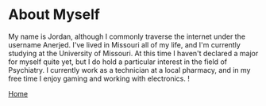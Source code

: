 # About Myself
My name is Jordan, although I commonly traverse the internet under the username Anerjed. I've lived in Missouri all of my life, and I'm currently studying at the University of Missouri. At this time I haven't declared a major for myself quite yet, but I do hold a particular interest in the field of Psychiatry. I currently work as a technician at a local pharmacy, and in my free time I enjoy gaming and working with electronics. 
!

[Home](https://github.com/Janderson022686/IT-Final-Project#hello)
